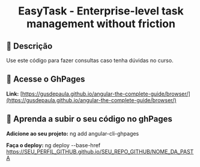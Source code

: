 <h1 align="center">EasyTask - Enterprise-level task management without friction</h1>

## :custard: Descrição

Use este código para fazer consultas caso tenha dúvidas no curso.

## :custard: Acesse o GhPages

<strong>Link:</strong> [https://gusdepaula.github.io/angular-the-complete-guide/browser/](https://gusdepaula.github.io/angular-the-complete-guide/browser/)

## :custard: Aprenda a subir o seu código no ghPages

<strong>Adicione ao seu projeto:</strong> ng add angular-cli-ghpages
<br>

<strong>Faça o deploy:</strong> ng deploy --base-href https://SEU_PERFIL_GITHUB.github.io/SEU_REPO_GITHUB/NOME_DA_PASTA
